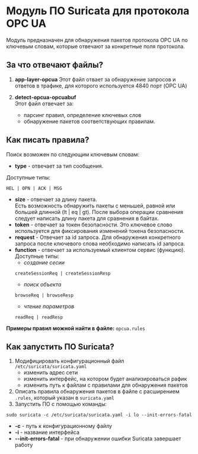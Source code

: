


# Модуль ПО Suricata для протокола OPC UA

Модуль предназначен для обнаружения пакетов протокола OPC UA по ключевым словам, которые отвечают за конкретные поля протокола.

## За что отвечают файлы?

1. **app-layer-opcua**
Этот файл отвает за обнаружение запросов и ответов в трафике, для которого используется 4840 порт (OPC UA)

2. **detect-opcua-opcuabuf**  
Этот файл отвечает за:
   -   парсинг правил, определение ключевых слов
   -   обнаружение пакетов соответствующих правилам. 

## Как писать правила?
Поиск возможен по следующим ключевым словам:
- **type** - отвечает за тип сообщения. 

Доступные типы: 
   ```
   HEL | OPN | ACK | MSG
   ```
- **size** - отвечает за длину пакета.  
Есть возможность обнаружить пакеты с меньшей, равной или большей длинной (lt | eq | gt). 
После выбора операции сравнения следует написать длину пакета для сравнения в байтах.
- **token** - отвечает за токен безопасности. Это ключевое слово используется для фиксирования изменений токена безопасности.
- **request** - Отвечает за id запроса. Для обнаружения конкретного запроса после ключевого слова необходимо написать id запроса.
- **function** - отвечает за используемый клиентом сервис (функцию).   
   Доступные типы: 
   - *создание сесии*
   ```
   createSessionReq | createSessionResp
   ```
   - *поиск объекта*
   ```
   browseReq | browseResp
   ```
   - *чтение параметров*
   ```
   readReq | readResp
   ```
**Примеры правил можной найти в файле:**
`opcua.rules`

## Как запустить ПО Suricata?
1. Модифицировать конфигурационный файл `/etc/suricata/suricata.yaml`
   - изменить адрес сети
   - изменить интерфейс, на котором будет анализироваться рафик
   - изменить путь к файлам с правилами для обнаружения пакетов
2. Описать правила обнаружения пакетов в файле с расширением `.rules`, который указан в `suricata.yaml`
3. Запустить ПО с помощью команды:
```
sudo suricata -c /etc/suricata/suricata.yaml -i lo --init-errors-fatal
```
   - **-c** - путь к конфигурационному файлу
   - **-i** - название интерфейса
   - **--init-errors-fatal** - при обнаружении ошибки Suricata завершает работу








